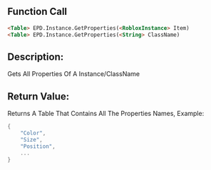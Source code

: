 ## Function Call

```html
<Table> EPD.Instance.GetProperties(<RobloxInstance> Item)
<Table> EPD.Instance.GetProperties(<String> ClassName)
```


## Description:
Gets All Properties Of A Instance/ClassName


## Return Value:
Returns A Table That Contains All The Properties Names, Example:
```Lua
{
	"Color",
	"Size",
	"Position",
	...
}
```